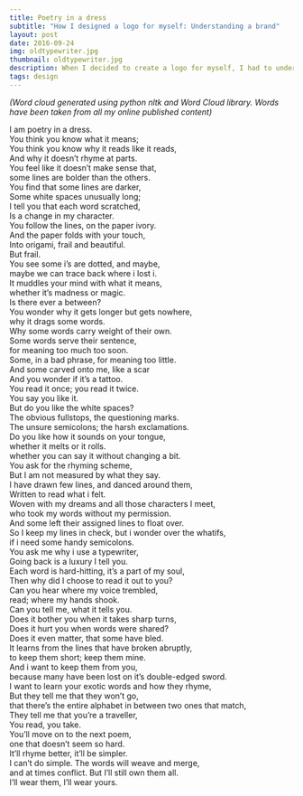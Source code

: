 ```yaml
---
title: Poetry in a dress
subtitle: "How I designed a logo for myself: Understanding a brand"
layout: post
date: 2016-09-24
img: oldtypewriter.jpg
thumbnail: oldtypewriter.jpg
description: When I decided to create a logo for myself, I had to understand what my essence was. What should my logo say about me? Well, I decided to let my words do the talking!
tags: design
---
```


*(Word cloud generated using python nltk and Word Cloud library. Words have been taken from all my online published content)*

I am poetry in a dress.  
You think you know what it means;  
You think you know why it reads like it reads,  
And why it doesn’t rhyme at parts.  
You feel like it doesn’t make sense that,  
some lines are bolder than the others.  
You find that some lines are darker,  
Some white spaces unusually long;  
I tell you that each word scratched,  
Is a change in my character.  
You follow the lines, on the paper ivory.  
And the paper folds with your touch,  
Into origami, frail and beautiful.  
But frail.  
You see some i’s are dotted, and maybe,  
maybe we can trace back where i lost i.  
It muddles your mind with what it means,  
whether it’s madness or  magic.  
Is there ever a between?  
You wonder why it gets longer but gets nowhere,  
why it drags some words.  
Why some words carry weight of their own.  
Some words serve their sentence,  
for meaning too much too soon.  
Some, in a bad phrase, for meaning too little.  
And some carved onto me, like a scar  
And you wonder if it’s a tattoo.  
You read it once; you read it twice.  
You say you like it.  
But do you like the white spaces?  
The obvious fullstops, the questioning marks.  
The unsure semicolons; the harsh exclamations.  
Do you like how it sounds on your tongue,  
whether it melts or it rolls.  
whether you can say it without changing a bit.  
You ask for the rhyming scheme,  
But I am not measured by what they say.  
I have drawn few lines, and danced around them,  
Written to read what i felt.  
Woven with my dreams and all those characters I meet,  
who took my words without my permission.  
And some left their assigned lines to float over.  
So I keep my lines in check, but i wonder over the whatifs,  
if i need some handy semicolons.  
You ask me why i use a typewriter,  
Going back is a luxury I tell you.  
Each word is hard-hitting, it’s a part of my soul,  
Then why did I choose to read it out to you?  
Can you hear where my voice trembled,  
read; where my hands shook.  
Can you tell me, what it tells you.  
Does it bother you when it takes sharp turns,  
Does it hurt you when words were shared?  
Does it even matter, that some have bled.  
It learns from the lines that have broken abruptly,  
to keep them short; keep them mine.  
And i want to keep them from you,  
because many have been lost on it’s double-edged sword.  
I want to learn your exotic words and how they rhyme,  
But they tell me that they won’t go,  
that there’s the entire alphabet in between two ones that match,  
They tell me that you’re a traveller,  
You read, you take.  
You’ll move on to the next poem,  
one that doesn’t seem so hard.  
It’ll rhyme better, it’ll be simpler.  
I can’t do simple. The words will weave and merge,  
and at times conflict. But I’ll still own them all.  
I’ll wear them, I’ll wear yours.